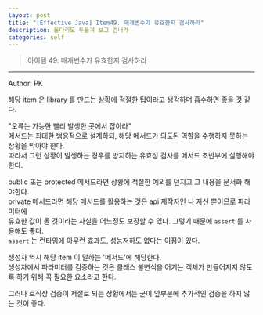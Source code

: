 ```yaml
---
layout: post
title: "[Effective Java] Item49. 매개변수가 유효한지 검사하라"
description: 돌다리도 두들겨 보고 건너라
categories: self
---
```


> 아이템 49. 매개변수가 유효한지 검사하라

-----

Author: PK

해당 item 은 library 를 만드는 상황에 적절한 팁이라고 생각하며 흡수하면 좋을 것 같다.<br>

"오류는 가능한 빨리 발생한 곳에서 잡아라"<br>
메서드는 최대한 범용적으로 설계하되, 해당 메서드가 의도된 역할을 수행하지 못하는 상황을 막아야 한다.<br>
따라서 그런 상황이 발생하는 경우를 방지하는 유효성 검사를 메서드 초반부에 실행해야 한다.<br>

public 또는 protected 메서드라면 상황에 적절한 예외를 던지고 그 내용을 문서화 해야한다.<br>
private 메서드라면 해당 메서드를 활용하는 것은 api 제작자인 나 자신 뿐이므로 파라미터에<br>
유효한 값이 올 것이라는 사실을 어느정도 보장할 수 있다. 그렇기 때문에 `assert` 를 사용해도 좋다.<br>
`assert` 는 런타임에 아무런 효과도, 성능저하도 없다는 이점이 있다.<br>

생성자 역시 해당 item 이 말하는 '메서드'에 해당한다.<br>
생성자에서 파라미터를 검증하는 것은 클래스 불변식을 어기는 객체가 만들어지지 않도록 하기 위해 꼭 필요한 요소라고 한다.<br>

그러나 로직상 검증이 저절로 되는 상황에서는 굳이 앞부분에 추가적인 검증을 하지 않는 것이 좋다.
